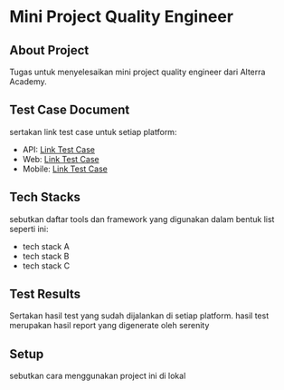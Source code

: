 # Mini Project Quality Engineer

## About Project
Tugas untuk menyelesaikan mini project quality engineer dari Alterra Academy.

## Test Case Document
sertakan link test case untuk setiap platform:
- API: [Link Test Case](https://docs.google.com/spreadsheets/d/1dVJ3fr66i5ojvH83zzqS6Da9vn_6FS1L8CT6dUjzLbA/edit?usp=sharing)
- Web: [Link Test Case](https://docs.google.com/spreadsheets/d/1Y2fLAUIErDw5cXAjVorgBM6yVtBI3HwZtxLKxL2gJ0I/edit?usp=sharing)
- Mobile: [Link Test Case](https://docs.google.com/spreadsheets/d/19qcb5O7VqdH9545iA0veBFM6J5Ya_lDAkpIJZsHKoX4/edit?usp=sharing)

## Tech Stacks
sebutkan daftar tools dan framework yang digunakan dalam bentuk list seperti ini:
- tech stack A
- tech stack B
- tech stack C

## Test Results
Sertakan hasil test yang sudah dijalankan di setiap platform. hasil test merupakan hasil report yang digenerate oleh serenity

## Setup 
sebutkan cara menggunakan project ini di lokal
